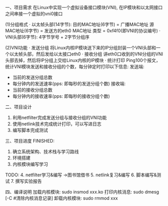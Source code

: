 一、项目需求
在Linux中实现一个虚拟设备接口模块(VNI), 在IP模块和以太网接口之间串接一个虚拟的vni0接口

(1)分组格式
· 以太帧头部(14字节): 
目的MAC地址(6字节) = 广播MAC地址
源MAC地址(6字节) = 发送方的eth0 MAC地址
类型 = 0xf4f0(即VNI的协议编号)
· VNI头部(6字节): 4字节学号 + 2字节分组序

(2)VNI功能
· 发送分组
将Linux内核IP模块送下来的IP分组封装一个VNI头部和一个以太帧头部，然后发给以太接口eth0
· 接收分组
讲eth0口收到的VNI分组的VNI头部去掉，然后将IP分组上交给Linux内核的IP模块
· 统计打印
Ping100个报文，统计VNI模块发送和接收分组的个数，每分钟定时打印以下信息:
发送端:
- 当前的发送分组总数
- 每分钟内的发送速率(pps: 即每秒的发送分组个数)
接收端:
- 当前的接收分组总数
- 每分钟内的接收速率(pps: 即每秒的接收分组个数)

二、项目设计
1. 利用netfilter完成发送分组与接收分组的VNI功能
2. 使用netlink技术完成统计打印，可以写进日志
3. 编写脚本完成测试

三、项目进度
FINISHED:
1. 确立系统架构、技术栈与学习路线
2. 环境搭建
3. 内核模块编写学习

TODO:
4. netfilter学习&编写
->图书馆借书
5. netlink复习&编写
6. 脚本编写&测试
7. 撰写实验报告

四、编译说明
加载内核模块: sudo insmod xxx.ko
打印内核消息: sudo dmesg [-C #清除内核消息记录]
卸载内核模块: sudo rmmod xxx

